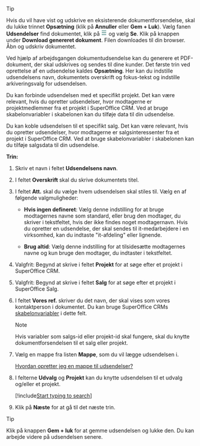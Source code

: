 <!-- markdownlint-disable-file MD041 -->
> [!TIP]
> Hvis du vil have vist og udskrive en eksisterende dokumentforsendelse, skal du lukke trinnet **Opsætning** (klik på **Annuller** eller **Gem + Luk**). Vælg fanen **Udsendelser** find dokumentet, klik på ![ikon][img1] og vælg  **Se**. Klik på knappen under **Download genereret dokument**. Filen downloades til din browser. Åbn og udskriv dokumentet.

Ved hjælp af arbejdsgangen dokumentudsendelse kan du generere et PDF-dokument, der skal udskrives og sendes til dine kunder. Det første trin ved oprettelse af en udsendelse kaldes **Opsætning**. Her kan du indstille udsendelsens navn, dokumentets overskrift og fokus-tekst og indstille arkiveringsvalg for udsendelsen.

Du kan forbinde udsendelsen med et specifikt projekt. Det kan være relevant, hvis du opretter udsendelser, hvor modtagerne er projektmedlemmer fra et projekt i SuperOffice CRM. Ved at bruge skabelonvariabler i skabelonen kan du tilføje data til din udsendelse.

Du kan koble udsendelsen til et specifikt salg. Det kan være relevant, hvis du opretter udsendelser, hvor modtagerne er salgsinteressenter fra et projekt i SuperOffice CRM. Ved at bruge skabelonvariabler i skabelonen kan du tilføje salgsdata til din udsendelse.

**Trin:**

1. Skriv et navn i feltet **Udsendelsens navn**.

2. I feltet **Overskrift** skal du skrive dokumentets titel.

3. I feltet **Att.** skal du vælge hvem udsendelsen skal stiles til. Vælg en af følgende valgmuligheder:

    * **Hvis ingen defineret**: Vælg denne indstilling for at bruge modtagernes navne som standard, eller brug den modtager, du skriver i tekstfeltet, hvis der ikke findes noget modtagernavn. Hvis du opretter en udsendelse, der skal sendes til it-medarbejdere i en virksomhed, kan du indtaste "it-afdeling" eller lignende.

    * **Brug altid**: Vælg denne indstilling for at tilsidesætte modtagernes navne og kun bruge den modtager, du indtaster i tekstfeltet.

4. Valgfrit: Begynd at skrive i feltet **Projekt** for at søge efter et projekt i SuperOffice CRM.

5. Valgfrit: Begynd at skrive i feltet **Salg** for at søge efter et projekt i SuperOffice Salg.

6. I feltet **Vores ref.** skriver du det navn, der skal vises som vores kontaktperson i dokumentet. Du kan bruge SuperOffice CRMs [skabelonvariabler][1] i dette felt.

    > [!NOTE]
    > Hvis variabler som salgs-id eller projekt-id skal fungere, skal du knytte dokumentforsendelsen til et salg eller projekt.

7. Vælg en mappe fra listen **Mappe**, som du vil lægge udsendelsen i.

    [Hvordan opretter jeg en mappe til udsendelser?][19]

8. I felterne **Udvalg** og **Projekt** kan du knytte udsendelsen til et udvalg og/eller et projekt.

    [!include[Start typing to search](type-to-search.md)]

9. Klik på **Næste** for at gå til det næste trin.

> [!TIP]
> Klik på knappen **Gem + luk** for at gemme udsendelsen og lukke den. Du kan arbejde videre på udsendelsen senere.

<!-- Referenced links -->
[1]:https://docs.superoffice.com/en/document/templates/variables/index.html
[19]: ../../../../learn/create-folder.md

<!-- Referenced images -->
[img1]: ../../../../../../media/icons/btn-menu.png
